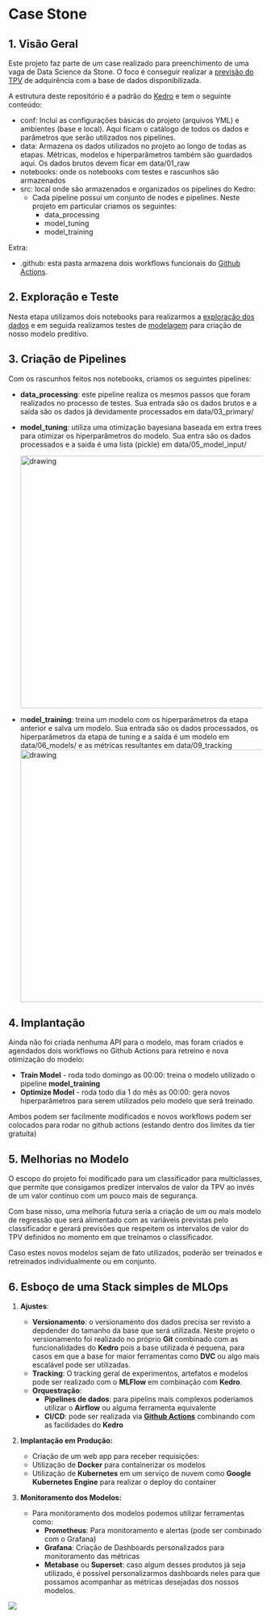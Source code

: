 # Case Stone

## 1. Visão Geral

Este projeto faz parte de um case realizado para preenchimento de uma vaga de Data Science da Stone. O foco é conseguir realizar a [previsão do TPV](https://github.com/diogolbar/tpv-prediction/blob/master/test.ipynb) de adquirência com a base de dados disponibilizada.

A estrutura deste repositório é a padrão do [Kedro](https://kedro.org/) e tem o seguinte conteúdo:

- conf: Inclui as configurações básicas do projeto (arquivos YML) e ambientes (base e local). Aqui ficam o catálogo de todos os dados e parâmetros que serão utilizados nos pipelines.
- data: Armazena os dados utilizados no projeto ao longo de todas as etapas. Métricas, modelos e hiperparâmetros também são guardados aqui. Os dados brutos devem ficar em data/01_raw
- notebooks: onde os notebooks com testes e rascunhos são armazenados
- src: local onde são armazenados e organizados os pipelines do Kedro:
    * Cada pipeline possui um conjunto de nodes e pipelines. Neste projeto em particular criamos os seguintes:
        - data_processing
        - model_tuning
        - model_training

Extra:
- .github: esta pasta armazena dois workflows funcionais do [Github Actions](https://docs.github.com/pt/actions).


## 2. Exploração e Teste

Nesta etapa utilizamos dois notebooks para realizarmos a [exploração dos dados](https://nbviewer.org/github/diogolbar/tpv-prediction/blob/master/notebooks/01-EDA.ipynb) e em seguida realizamos testes de [modelagem](https://nbviewer.org/github/diogolbar/tpv-prediction/blob/master/notebooks/02-Model_Training.ipynb) para criação de nosso modelo preditivo.

## 3. Criação de Pipelines

Com os rascunhos feitos nos notebooks, criamos os seguintes pipelines:

- **data_processing**: este pipeline realiza os mesmos passos que foram realizados no processo de testes. Sua entrada são os dados brutos e a saída são os dados já devidamente processados em data/03_primary/

- **model_tuning**: utiliza uma otimização bayesiana baseada em extra trees para otimizar os hiperparâmetros do modelo. Sua entra são os dados processados e a saida é uma lista (pickle) em data/05_model_input/

    <img src="model_tuning-pipeline.png" alt="drawing" width="500"/>

- m**odel_training**: treina um modelo com os hiperparâmetros da etapa anterior e salva um modelo. Sua entrada são os dados processados, os hiperparâmetros da etapa de tuning e a saída é um modelo em data/06_models/ e as métricas resultantes em data/09_tracking
    <img src="model_training-pipeline.png" alt="drawing" width="500"/>


## 4. Implantação
Ainda não foi criada nenhuma API para o modelo, mas foram criados e agendados dois workflows no Github Actions para retreino e nova otimização do modelo:
    
- **Train Model** - roda todo domingo as 00:00: treina o modelo utilizado o pipeline **model_training**
- **Optimize Model** - roda todo dia 1 do mês as 00:00: gera novos hiperparâmetros para serem utilizados pelo modelo que será treinado.

Ambos podem ser facilmente modificados e novos workflows podem ser colocados para rodar no github actions (estando dentro dos limites da tier gratuita)

## 5. Melhorias no Modelo

O escopo do projeto foi modificado para um classificador para multiclasses, que permite que consigamos predizer intervalos de valor da TPV ao invés de um valor contínuo com um pouco mais de segurança.

Com base nisso, uma melhoria futura seria a criação de um ou mais modelo de regressão que será alimentado com as variáveis previstas pelo classificador e gerará previsões que respeitem os intervalos de valor do TPV definidos no momento em que treinamos o classificador.

Caso estes novos modelos sejam de fato utilizados, poderão ser treinados e retreinados individualmente ou em conjunto.


## 6. Esboço de uma Stack simples de MLOps

1. **Ajustes**:
    * **Versionamento**: o versionamento dos dados precisa ser revisto a depdender do tamanho da base que será utilizada. Neste projeto o versionamento foi realizado no próprio **Git** combinado com as funcionalidades do **Kedro** pois a base utilizada é pequena, para casos em que a base for maior ferramentas como **DVC** ou algo mais escalável pode ser utilizadas.
    * **Tracking**: O tracking geral de experimentos, artefatos e modelos pode ser realizado com o **MLFlow** em combinação com **Kedro**. 
    * **Orquestração**: 
        * **Pipelines de dados**: para pipelins mais complexos poderiamos utilizar o **Airflow** ou alguma ferramenta equivalente
        * **CI/CD**: pode ser realizada via [**Github Actions**](https://github.com/diogolbar/tpv-prediction/actions) combinando com as facilidades do **Kedro**

1. **Implantação em Produção:**
    * Criação de um web app para receber requisições:  
    * Utilização de **Docker** para containerizar os modelos
    * Utilização de **Kubernetes** em um serviço de nuvem como **Google Kubernetes Engine** para realizar o deploy do container
2. **Monitoramento dos Modelos:**
    * Para monitoramento dos modelos podemos utilizar ferramentas como:
        * **Prometheus**: Para monitoramento e alertas (pode ser combinado com o Grafana)
        * **Grafana**: Criação de Dashboards personalizados para monitoramento das métricas
        * **Metabase** ou **Superset**: caso algum desses produtos já seja utilizado, é possível personalizarmos dashboards neles para que possamos acompanhar as métricas desejadas dos nossos modelos.

 ![](MLOPS-Stone.png)
